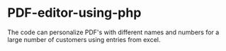 # PDF-editor-using-php
The code can personalize PDF's with different names and numbers for a large number of customers using entries from excel.
